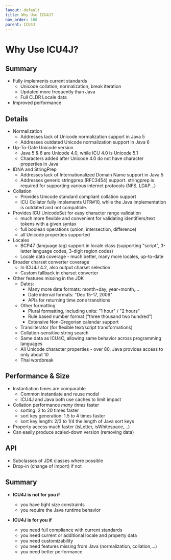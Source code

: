 ```yaml
---
layout: default
title: Why Use ICU4J?
nav_order: 100
parent: ICU4J
---
```


<!--
© 2016 and later: Unicode, Inc. and others.
License & terms of use: http://www.unicode.org/copyright.html
-->

# Why Use ICU4J?

## Summary

*   Fully implements current standards
    *   Unicode collation, normalization, break iteration
    *   Updated more frequently than Java
    *   Full CLDR Locale data
*   Improved performance

## Details

*   Normalization
    *   Addresses lack of Unicode normalization support in Java 5
    *   Addresses outdated Unicode normalization support in Java 6
*   Up-To-Date Unicode version
    *   Java 5 & 6 are Unicode 4.0, while ICU 4.0 is Unicode 5.1
    *   Characters added after Unicode 4.0 do not have character properties in
        Java
*   IDNA and StringPrep
    *   Addresses lack of Internationalized Domain Name support in Java 5
    *   Addresses generic stringprep (RFC3454) support. stringprep is required
        for supporting various internet protocols (NFS, LDAP...)
*   Collation
    *   Provides Unicode standard compliant collation support
    *   ICU Collator fully implements UTR#10, while the Java implementation is
        outdated and not compatible.
*   Provides ICU UnicodeSet for easy character range validation
    *   much more flexible and convenient for validating identifiers/text tokens
        with a given syntax
    *   full boolean operations (union, intersection, difference)
    *   all Unicode properties supported
*   Locales
    *   BCP47 (language tag) support in locale class (supporting "script",
        3-letter language codes, 3-digit region codes)
    *   Locale data coverage - much better, many more locales, up-to-date
*   Broader charset converter coverage
    *   In ICU4J 4.2, also output charset selection
    *   Custom fallback in charset converter
*   Other features missing in the JDK
    *   Dates:
        *   Many more date formats: month+day, year+month,...
        *   Date interval formats: "Dec 15-17, 2009"
        *   APIs for returning time zone transitions
    *   Other formatting
        *   Plural formatting, including units: "1 hour" / "2 hours"
        *   Rule based number format ("three thousand two hundred")
        *   Extensive Non-Gregorian calendar support
    *   Transliterator (for flexible text/script transformations)
    *   Collation-sensitive string search
    *   Same data as ICU4C, allowing same behavior across programming languages
    *   All Unicode character properties - over 80, Java provides access to only
        about 10
    *   Thai wordbreak

## Performance & Size

*   Instantiation times are comparable
    *   Common instantiate and reuse model
    *   ICU4J and Java both use caches to limit impact
*   Collation performance *many times* faster
    *   sorting: 2 to 20 times faster
    *   sort key generation: 1.5 to 4 times faster
    *   sort key length: 2/3 to 1/4 the length of Java sort keys
*   Property access much faster (isLetter, isWhitespace,...)
*   Can easily produce scaled-down version (removing data)

## API

*   Subclasses of JDK classes where possible
*   Drop-in (change of import) if not

## Summary

* **ICU4J is not for you if**

    *   you have tight size constraints
    *   you require the Java runtime behavior

* **ICU4J is for you if**

    *   you need full compliance with current standards
    *   you need current or additional locale and property data
    *   you need customizability
    *   you need features missing from Java (normalization, collation,...)
    *   you need better performance
